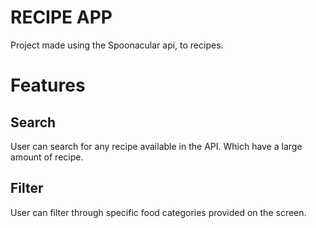 # RECIPE APP

Project made using the Spoonacular api, to recipes.

# Features

## Search

User can search for any recipe available in the API. Which have a large amount of recipe.

## Filter

User can filter through specific food categories provided on the screen.
